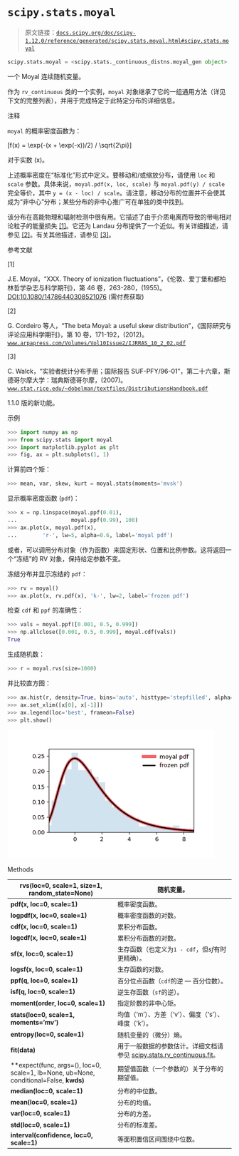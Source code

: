 # `scipy.stats.moyal`

> 原文链接：[`docs.scipy.org/doc/scipy-1.12.0/reference/generated/scipy.stats.moyal.html#scipy.stats.moyal`](https://docs.scipy.org/doc/scipy-1.12.0/reference/generated/scipy.stats.moyal.html#scipy.stats.moyal)

```py
scipy.stats.moyal = <scipy.stats._continuous_distns.moyal_gen object>
```

一个 Moyal 连续随机变量。

作为 `rv_continuous` 类的一个实例，`moyal` 对象继承了它的一组通用方法（详见下文的完整列表），并用于完成特定于此特定分布的详细信息。

注释

`moyal` 的概率密度函数为：

\[f(x) = \exp(-(x + \exp(-x))/2) / \sqrt{2\pi}\]

对于实数 \(x\)。

上述概率密度在“标准化”形式中定义。要移动和/或缩放分布，请使用 `loc` 和 `scale` 参数。具体来说，`moyal.pdf(x, loc, scale)` 与 `moyal.pdf(y) / scale` 完全等价，其中 `y = (x - loc) / scale`。请注意，移动分布的位置并不会使其成为“非中心”分布；某些分布的非中心推广可在单独的类中找到。

该分布在高能物理和辐射检测中很有用。它描述了由于介质电离而导致的带电相对论粒子的能量损失 [[1]](#r7049b665a02e-1)。它还为 Landau 分布提供了一个近似。有关详细描述，请参见 [[2]](#r7049b665a02e-2)。有关其他描述，请参见 [[3]](#r7049b665a02e-3)。

参考文献

[1]

J.E. Moyal，“XXX. Theory of ionization fluctuations”，《伦敦、爱丁堡和都柏林哲学杂志与科学期刊》，第 46 卷，263-280，(1955)。[DOI:10.1080/14786440308521076](https://doi.org/10.1080/14786440308521076) (需付费获取)

[2]

G. Cordeiro 等人，“The beta Moyal: a useful skew distribution”，《国际研究与评论应用科学期刊》，第 10 卷，171-192，(2012)。[`www.arpapress.com/Volumes/Vol10Issue2/IJRRAS_10_2_02.pdf`](http://www.arpapress.com/Volumes/Vol10Issue2/IJRRAS_10_2_02.pdf)

[3]

C. Walck，“实验者统计分布手册；国际报告 SUF-PFY/96-01”，第二十六章，斯德哥尔摩大学：瑞典斯德哥尔摩，(2007)。[`www.stat.rice.edu/~dobelman/textfiles/DistributionsHandbook.pdf`](http://www.stat.rice.edu/~dobelman/textfiles/DistributionsHandbook.pdf)

1.1.0 版的新功能。

示例

```py
>>> import numpy as np
>>> from scipy.stats import moyal
>>> import matplotlib.pyplot as plt
>>> fig, ax = plt.subplots(1, 1) 
```

计算前四个矩：

```py
>>> mean, var, skew, kurt = moyal.stats(moments='mvsk') 
```

显示概率密度函数 (`pdf`)：

```py
>>> x = np.linspace(moyal.ppf(0.01),
...                 moyal.ppf(0.99), 100)
>>> ax.plot(x, moyal.pdf(x),
...        'r-', lw=5, alpha=0.6, label='moyal pdf') 
```

或者，可以调用分布对象（作为函数）来固定形状、位置和比例参数。这将返回一个“冻结”的 RV 对象，保持给定参数不变。

冻结分布并显示冻结的 `pdf`：

```py
>>> rv = moyal()
>>> ax.plot(x, rv.pdf(x), 'k-', lw=2, label='frozen pdf') 
```

检查 `cdf` 和 `ppf` 的准确性：

```py
>>> vals = moyal.ppf([0.001, 0.5, 0.999])
>>> np.allclose([0.001, 0.5, 0.999], moyal.cdf(vals))
True 
```

生成随机数：

```py
>>> r = moyal.rvs(size=1000) 
```

并比较直方图：

```py
>>> ax.hist(r, density=True, bins='auto', histtype='stepfilled', alpha=0.2)
>>> ax.set_xlim([x[0], x[-1]])
>>> ax.legend(loc='best', frameon=False)
>>> plt.show() 
```

![../../_images/scipy-stats-moyal-1.png](img/ae0baacd6da6ca8b2bb5b2a1ae567ec5.png)

Methods

| **rvs(loc=0, scale=1, size=1, random_state=None)** | 随机变量。 |
| --- | --- |
| **pdf(x, loc=0, scale=1)** | 概率密度函数。 |
| **logpdf(x, loc=0, scale=1)** | 概率密度函数的对数。 |
| **cdf(x, loc=0, scale=1)** | 累积分布函数。 |
| **logcdf(x, loc=0, scale=1)** | 累积分布函数的对数。 |
| **sf(x, loc=0, scale=1)** | 生存函数（也定义为`1 - cdf`，但*sf*有时更精确）。 |
| **logsf(x, loc=0, scale=1)** | 生存函数的对数。 |
| **ppf(q, loc=0, scale=1)** | 百分位点函数（`cdf`的逆 — 百分位数）。 |
| **isf(q, loc=0, scale=1)** | 逆生存函数（`sf`的逆）。 |
| **moment(order, loc=0, scale=1)** | 指定阶数的非中心矩。 |
| **stats(loc=0, scale=1, moments=’mv’)** | 均值（‘m’）、方差（‘v’）、偏度（‘s’）、峰度（‘k’）。 |
| **entropy(loc=0, scale=1)** | 随机变量的（微分）熵。 |
| **fit(data)** | 用于一般数据的参数估计。详细文档请参见 [scipy.stats.rv_continuous.fit](https://docs.scipy.org/doc/scipy/reference/generated/scipy.stats.rv_continuous.fit.html#scipy.stats.rv_continuous.fit)。 |
| **expect(func, args=(), loc=0, scale=1, lb=None, ub=None, conditional=False, **kwds)** | 期望值函数（一个参数的）关于分布的期望值。 |
| **median(loc=0, scale=1)** | 分布的中位数。 |
| **mean(loc=0, scale=1)** | 分布的均值。 |
| **var(loc=0, scale=1)** | 分布的方差。 |
| **std(loc=0, scale=1)** | 分布的标准差。 |
| **interval(confidence, loc=0, scale=1)** | 等面积置信区间围绕中位数。 |
